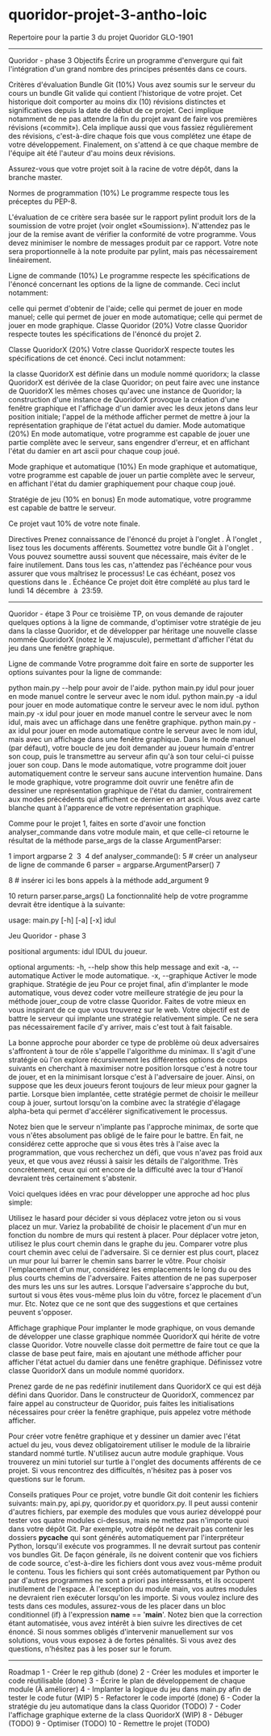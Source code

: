 # quoridor-projet-3-antho-loic
Repertoire pour la partie 3 du projet Quoridor GLO-1901

____________________________________________________________________________________________________________________________________
Quoridor - phase 3
Objectifs
Écrire un programme d'envergure qui fait l'intégration d'un grand nombre des principes présentés dans ce cours.

Critères d'évaluation
Bundle Git (10%)
Vous avez soumis sur le serveur du cours un bundle Git valide qui contient l'historique de votre projet. Cet historique doit comporter au moins dix (10) révisions distinctes et significatives depuis la date de début de ce projet. Ceci implique notamment de ne pas attendre la fin du projet avant de faire vos premières révisions («commit»). Cela implique aussi que vous fassiez régulièrement des révisions, c'est-à-dire chaque fois que vous complétez une étape de votre développement. Finalement, on s'attend à ce que chaque membre de l'équipe ait été l'auteur d'au moins deux révisions.

Assurez-vous que votre projet soit à la racine de votre dépôt, dans la branche master.

Normes de programmation (10%)
Le programme respecte tous les préceptes du PEP-8.

L'évaluation de ce critère sera basée sur le rapport pylint produit lors de la soumission de votre projet (voir onglet «Soumission»). N'attendez pas le jour de la remise avant de vérifier la conformité de votre programme. Vous devez minimiser le nombre de messages produit par ce rapport. Votre note sera proportionnelle à la note produite par pylint, mais pas nécessairement linéairement.

Ligne de commande (10%)
Le programme respecte les spécifications de l'énoncé concernant les options de la ligne de commande. Ceci inclut notamment:

celle qui permet d'obtenir de l'aide;
celle qui permet de jouer en mode manuel;
celle qui permet de jouer en mode automatique;
celle qui permet de jouer en mode graphique.
Classe Quoridor (20%)
Votre classe Quoridor respecte toutes les spécifications de l'énoncé du projet 2.

Classe QuoridorX (20%)
Votre classe QuoridorX respecte toutes les spécifications de cet énoncé. Ceci inclut notamment:

la classe QuoridorX est définie dans un module nommé quoridorx;
la classe QuoridorX est dérivée de la clase Quoridor;
on peut faire avec une instance de QuoridorX les mêmes choses qu'avec une instance de Quoridor;
la construction d'une instance de QuoridorX provoque la création d'une fenêtre graphique et l'affichage d'un damier avec les deux jetons dans leur position initiale;
l'appel de la méthode afficher permet de mettre à jour la représentation graphique de l'état actuel du damier.
Mode automatique (20%)
En mode automatique, votre programme est capable de jouer une partie complète avec le serveur, sans engendrer d'erreur, et en affichant l'état du damier en art ascii pour chaque coup joué.

Mode graphique et automatique (10%)
En mode graphique et automatique, votre programme est capable de jouer un partie complète avec le serveur, en affichant l'état du damier graphiquement pour chaque coup joué.

Stratégie de jeu (10% en bonus)
En mode automatique, votre programme est capable de battre le serveur.

Ce projet vaut 10% de votre note finale.

Directives
Prenez connaissance de l'énoncé du projet à l'onglet .
À l'onglet , lisez tous les documents afférents.
Soumettez votre bundle Git à l'onglet .
Vous pouvez soumettre aussi souvent que nécessaire, mais éviter de le faire inutilement.
Dans tous les cas, n'attendez pas l'échéance pour vous assurer que vous maîtrisez le processus!
Le cas échéant, posez vos questions dans le .
Échéance
Ce projet doit être complété au plus tard le lundi 14 décembre  à  23:59.
_____________________________________________________________________________________________________________________________
Quoridor - étape 3
Pour ce troisième TP, on vous demande de rajouter quelques options à la ligne de commande, d'optimiser votre stratégie de jeu dans la classe Quoridor, et de développer par héritage une nouvelle classe nommée QuoridorX (notez le X majuscule), permettant d'afficher l'état du jeu dans une fenêtre graphique.

Ligne de commande
Votre programme doit faire en sorte de supporter les options suivantes pour la ligne de commande:

python main.py --help pour avoir de l'aide.
python main.py idul pour jouer en mode manuel contre le serveur avec le nom idul.
python main.py -a idul pour jouer en mode automatique contre le serveur avec le nom idul.
python main.py -x idul pour jouer en mode manuel contre le serveur avec le nom idul, mais avec un affichage dans une fenêtre graphique.
python main.py -ax idul pour jouer en mode automatique contre le serveur avec le nom idul, mais avec un affichage dans une fenêtre graphique.
Dans le mode manuel (par défaut), votre boucle de jeu doit demander au joueur humain d'entrer son coup, puis le transmettre au serveur afin qu'à son tour celui-ci puisse jouer son coup. Dans le mode automatique, votre programme doit jouer automatiquement contre le serveur sans aucune intervention humaine. Dans le mode graphique, votre programme doit ouvrir une fenêtre afin de dessiner une représentation graphique de l'état du damier, contrairement aux modes précédents qui affichent ce dernier en art ascii. Vous avez carte blanche quant à l'apparence de votre représentation graphique.

Comme pour le projet 1, faites en sorte d'avoir une fonction analyser_commande dans votre module main, et que celle-ci retourne le résultat de la méthode parse_args de la classe ArgumentParser:

1
import argparse
2
​
3
​
4
def analyser_commande():
5
    # créer un analyseur de ligne de commande
6
    parser = argparse.ArgumentParser()
7
    
8
    # insérer ici les bons appels à la méthode add_argument
9
    
10
    return parser.parse_args()
La fonctionnalité help de votre programme devrait être identique à la suivante:

usage: main.py [-h] [-a] [-x] idul

Jeu Quoridor - phase 3

positional arguments:
  idul               IDUL du joueur.

optional arguments:
  -h, --help         show this help message and exit
  -a, --automatique  Activer le mode automatique.
  -x, --graphique    Activer le mode graphique.
Stratégie de jeu
Pour ce projet final, afin d'implanter le mode automatique, vous devez coder votre meilleure stratégie de jeu pour la méthode jouer_coup de votre classe Quoridor. Faites de votre mieux en vous inspirant de ce que vous trouverez sur le web. Votre objectif est de battre le serveur qui implante une stratégie relativement simple. Ce ne sera pas nécessairement facile d'y arriver, mais c'est tout à fait faisable.

La bonne approche pour aborder ce type de problème où deux adversaires s'affrontent à tour de rôle s'appelle l'algorithme du minimax. Il s'agit d'une stratégie où l'on explore récursivement les différentes options de coups suivants en cherchant à maximiser notre position lorsque c'est à notre tour de jouer, et en la minimisant lorsque c'est à l'adversaire de jouer. Ainsi, on suppose que les deux joueurs feront toujours de leur mieux pour gagner la partie. Lorsque bien implantée, cette stratégie permet de choisir le meilleur coup à jouer, surtout lorsqu'on la combine avec la stratégie d'élagage alpha-beta qui permet d'accélérer significativement le processus.

Notez bien que le serveur n'implante pas l'approche minimax, de sorte que vous n'êtes absolument pas obligé de le faire pour le battre. En fait, ne considérez cette approche que si vous êtes très à l'aise avec la programmation, que vous recherchez un défi, que vous n'avez pas froid aux yeux, et que vous avez réussi à saisir les détails de l'algorithme. Très concrètement, ceux qui ont encore de la difficulté avec la tour d'Hanoï devraient très certainement s'abstenir.

Voici quelques idées en vrac pour développer une approche ad hoc plus simple:

Utilisez le hasard pour décider si vous déplacez votre jeton ou si vous placez un mur.
Variez la probabilité de choisir le placement d'un mur en fonction du nombre de murs qui restent à placer.
Pour déplacer votre jeton, utilisez le plus court chemin dans le graphe du jeu.
Comparer votre plus court chemin avec celui de l'adversaire. Si ce dernier est plus court, placez un mur pour lui barrer le chemin sans barrer le vôtre.
Pour choisir l'emplacement d'un mur, considérez les emplacements le long du ou des plus courts chemins de l'adversaire. Faites attention de ne pas superposer des murs les uns sur les autres.
Lorsque l'adversaire s'approche du but, surtout si vous êtes vous-même plus loin du vôtre, forcez le placement d'un mur.
Etc.
Notez que ce ne sont que des suggestions et que certaines peuvent s'opposer.

Affichage graphique
Pour implanter le mode graphique, on vous demande de développer une classe graphique nommée QuoridorX qui hérite de votre classe Quoridor. Votre nouvelle classe doit permettre de faire tout ce que la classe de base peut faire, mais en ajoutant une méthode afficher pour afficher l'état actuel du damier dans une fenêtre graphique. Définissez votre classe QuoridorX dans un module nommé quoridorx.

Prenez garde de ne pas redéfinir inutilement dans QuoridorX ce qui est déjà défini dans Quoridor. Dans le constructeur de QuoridorX, commencez par faire appel au constructeur de Quoridor, puis faites les initialisations nécessaires pour créer la fenêtre graphique, puis appelez votre méthode afficher.

Pour créer votre fenêtre graphique et y dessiner un damier avec l'état actuel du jeu, vous devez obligatoirement utiliser le module de la librairie standard nommé turtle. N'utilisez aucun autre module graphique. Vous trouverez un mini tutoriel sur turtle à l'onglet des documents afférents de ce projet. Si vous rencontrez des difficultés, n'hésitez pas à poser vos questions sur le forum.

Conseils pratiques
Pour ce projet, votre bundle Git doit contenir les fichiers suivants: main.py, api.py, quoridor.py et quoridorx.py.
Il peut aussi contenir d'autres fichiers, par exemple des modules que vous auriez développé pour tester vos quatre modules ci-dessus, mais ne mettez pas n'importe quoi dans votre dépôt Git. Par exemple, votre dépôt ne devrait pas contenir les dossiers __pycache__ qui sont générés automatiquement par l'interpréteur Python, lorsqu'il exécute vos programmes. Il ne devrait surtout pas contenir vos bundles Git. De façon générale, ils ne doivent contenir que vos fichiers de code source, c'est-à-dire les fichiers dont vous avez vous-même produit le contenu. Tous les fichiers qui sont créés automatiquement par Python ou par d'autres programmes ne sont a priori pas intéressants, et ils occupent inutilement de l'espace.
À l'exception du module main, vos autres modules ne devraient rien exécuter lorsqu'on les importe. Si vous voulez inclure des tests dans ces modules, assurez-vous de les placer dans un bloc conditionnel (if) à l'expression __name__ == '__main__'.
Notez bien que la correction étant automatisée, vous avez intérêt à bien suivre les directives de cet énoncé. Si nous sommes obligés d'intervenir manuellement sur vos solutions, vous vous exposez à de fortes pénalités.
Si vous avez des questions, n'hésitez pas à les poser sur le forum.
_________________________________________________________________________________________
Roadmap
1 - Créer le rep github (done)
2 - Créer les modules et importer le code réutilisable (done)
3 - Écrire le plan de développement de chaque module (À améliorer)
4 - Implanter la logique du jeu dans main.py afin de tester le code futur (WIP)
5 - Refactorer le code importé (done)
6 - Coder la stratégie du jeu automatique dans la class Quoridor (TODO)
7 - Coder l'affichage graphique externe de la class QuoridorX (WIP)
8 - Débuger (TODO)
9 - Optimiser (TODO)
10 - Remettre le projet (TODO)